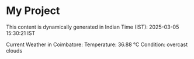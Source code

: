 # My Project

This content is dynamically generated in Indian Time (IST): 2025-03-05 15:30:21 IST


Current Weather in Coimbatore:
Temperature: 36.88 °C
Condition: overcast clouds
